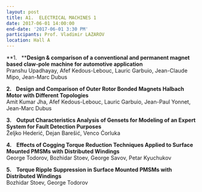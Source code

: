 ```yaml
---
layout: post
title: A1.  ELECTRICAL MACHINES 1
date: 2017-06-01 14:00:00
end-date: '2017-06-01 3:30 PM'
participants: Prof. Vladimir LAZAROV
location: Hall A
---
```



**1. &nbsp;&nbsp;****Design & comparison of a conventional and permanent magnet based claw-pole machine for automotive application**
<br>Pranshu Upadhayay, Afef Kedous-Lebouc, Lauric Garbuio, Jean-Claude Mipo, Jean-Marc Dubus

**2.** &nbsp;&nbsp;**Design and Comparison of Outer Rotor Bonded Magnets Halbach Motor with Different Topologies**
<br>Amit Kumar Jha, Afef Kedous-Lebouc, Lauric Garbuio, Jean-Paul Yonnet, Jean-Marc Dubus

**3. &nbsp;&nbsp; Output Characteristics Analysis of Gensets for Modeling of an Expert System for Fault Detection Purposes**
<br>Željko Hederić, Dejan Barešić, Venco Ćorluka

**4. &nbsp;&nbsp; Effects of Cogging Torque Reduction Techniques Applied to Surface Mounted PMSMs with Distributed Windings**
<br>George Todorov, Bozhidar Stoev, George Savov, Petar Kyuchukov

**5. &nbsp;&nbsp; Torque Ripple Suppression in Surface Mounted PMSMs with Distributed Windings**
<br>Bozhidar Stoev, George Todorov